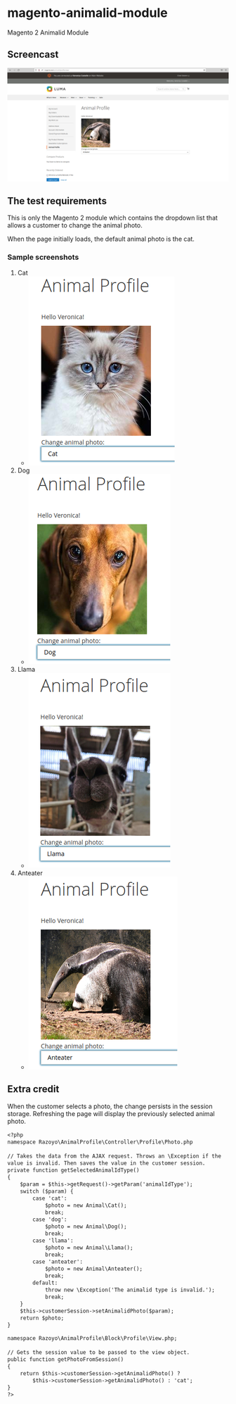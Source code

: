 # magento-animalid-module
Magento 2 Animalid Module

## Screencast
[![Watch the screencast](https://raw.githubusercontent.com/tbcabagay/magento-animalid-module/0a6cda1544e48255db4d5e6642d72ddab413cd32/banner.png)](https://youtu.be/VHRzQG0glV8)

## The test requirements
This is only the Magento 2 module which contains the dropdown list that allows a customer to change the animal photo.

When the page initially loads, the default animal photo is the cat.

### Sample screenshots
1. Cat
    - ![cat](https://raw.githubusercontent.com/tbcabagay/magento-animalid-module/main/cat.png)
2. Dog
    - ![dog](https://raw.githubusercontent.com/tbcabagay/magento-animalid-module/main/dog.png)
3. Llama
    - ![llama](https://raw.githubusercontent.com/tbcabagay/magento-animalid-module/main/llama.png)
4. Anteater
    - ![anteater](https://raw.githubusercontent.com/tbcabagay/magento-animalid-module/main/anteater.png)


## Extra credit
When the customer selects a photo, the change persists in the session storage. Refreshing the page will display the previously selected animal photo.

```
<?php
namespace Razoyo\AnimalProfile\Controller\Profile\Photo.php

// Takes the data from the AJAX request. Throws an \Exception if the value is invalid. Then saves the value in the customer session.
private function getSelectedAnimalIdType()
{
    $param = $this->getRequest()->getParam('animalIdType');
    switch ($param) {
        case 'cat':
            $photo = new Animal\Cat();
            break;
        case 'dog':
            $photo = new Animal\Dog();
            break;
        case 'llama':
            $photo = new Animal\Llama();
            break;
        case 'anteater':
            $photo = new Animal\Anteater();
            break;
        default:
            throw new \Exception('The animalid type is invalid.');
            break;
    }
    $this->customerSession->setAnimalidPhoto($param);
    return $photo;
}
```

```
namespace Razoyo\AnimalProfile\Block\Profile\View.php;

// Gets the session value to be passed to the view object.
public function getPhotoFromSession()
{
    return $this->customerSession->getAnimalidPhoto() ?
        $this->customerSession->getAnimalidPhoto() : 'cat';
}
?>
```
